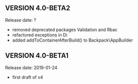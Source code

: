 VERSION 4.0-BETA2
-----------
Release date: ?

 - removed deprecated packages Validation and Rbac
 - refactored exceptions in Di
 - added addToContainerAfterBuild() to Backpack\AppBuilder

VERSION 4.0-BETA1
-----------
Release date: 2019-01-24

 - first draft of v4